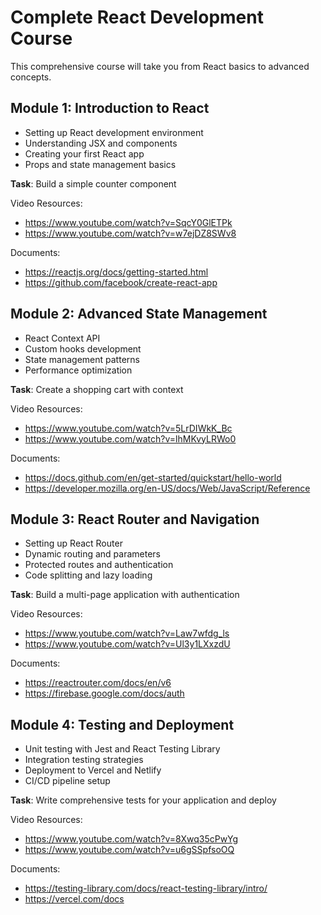 # Complete React Development Course

This comprehensive course will take you from React basics to advanced concepts.

## Module 1: Introduction to React
- Setting up React development environment
- Understanding JSX and components  
- Creating your first React app
- Props and state management basics

**Task**: Build a simple counter component

Video Resources:
- https://www.youtube.com/watch?v=SqcY0GlETPk
- https://www.youtube.com/watch?v=w7ejDZ8SWv8

Documents:
- https://reactjs.org/docs/getting-started.html
- https://github.com/facebook/create-react-app

## Module 2: Advanced State Management
- React Context API
- Custom hooks development
- State management patterns
- Performance optimization

**Task**: Create a shopping cart with context

Video Resources:
- https://www.youtube.com/watch?v=5LrDIWkK_Bc
- https://www.youtube.com/watch?v=lhMKvyLRWo0

Documents:
- https://docs.github.com/en/get-started/quickstart/hello-world
- https://developer.mozilla.org/en-US/docs/Web/JavaScript/Reference

## Module 3: React Router and Navigation
- Setting up React Router
- Dynamic routing and parameters
- Protected routes and authentication
- Code splitting and lazy loading

**Task**: Build a multi-page application with authentication

Video Resources:
- https://www.youtube.com/watch?v=Law7wfdg_ls
- https://www.youtube.com/watch?v=Ul3y1LXxzdU

Documents:
- https://reactrouter.com/docs/en/v6
- https://firebase.google.com/docs/auth

## Module 4: Testing and Deployment
- Unit testing with Jest and React Testing Library
- Integration testing strategies
- Deployment to Vercel and Netlify
- CI/CD pipeline setup

**Task**: Write comprehensive tests for your application and deploy

Video Resources:
- https://www.youtube.com/watch?v=8Xwq35cPwYg
- https://www.youtube.com/watch?v=u6gSSpfsoOQ

Documents:
- https://testing-library.com/docs/react-testing-library/intro/
- https://vercel.com/docs
